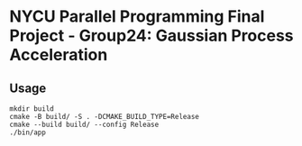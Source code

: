 # NYCU Parallel Programming Final Project - Group24: Gaussian Process Acceleration

## Usage

```
mkdir build
cmake -B build/ -S . -DCMAKE_BUILD_TYPE=Release
cmake --build build/ --config Release
./bin/app
